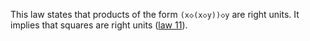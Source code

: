 This law states that products of the form `(x◇(x◇y))◇y` are right units.  It implies that squares are right units ([law 11](https://teorth.github.io/equational_theories/implications/?11)).
